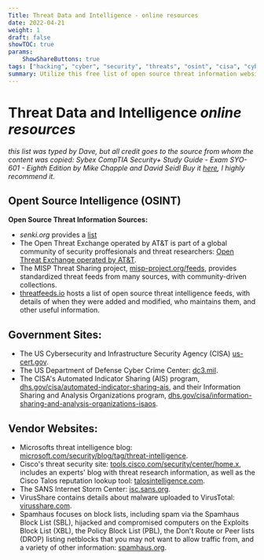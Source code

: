 ```yaml
---
Title: Threat Data and Intelligence - online resources
date: 2022-04-21
weight: 1
draft: false
showTOC: true
params:
    ShowShareButtons: true
tags: ["hacking", "cyber", "security", "threats", "osint", "cisa", "cybersecurity", "dhs", "intelligence", "malware", "CompTIA", "Security+", "pwnd"]
summary: Utilize this free list of open source threat information websites to better defend your organization.
---
```


# Threat Data and Intelligence *online resources*
*this list was typed by Dave, but all credit goes to the source from whom the content was copied:*
*Sybex CompTIA Security+ Study Guide - Exam SYO-601 - Eighth Edition by Mike Chapple and David Seidl*
*Buy it [here](https://www.wiley.com/en-us/CompTIA+Security%2B+Study+Guide:+Exam+SY0+601,+8th+Edition-p-9781119736257), I highly recommend it.*

## Opent Source Intelligence (OSINT) 
**Open Source Threat Information Sources:**
- *senki.org* provides a [list](https://www.senki.org/operators-security-toolkit/open-source-threat-intelligence-feeds)
- The Open Threat Exchange operated by AT&T is part of a global community of security proffesionals and threat researchers: [Open Threat Exchange operated by AT&T](https://cybersecurity.att.com/open-threat-exchange).
- The MISP Threat Sharing project, [misp-project.org/feeds](https://www.misp-project.org/feeds), provides standardized threat feeds from many sources, with community-driven collections.
- [threatfeeds.io](https://threatfeeds.io) hosts a list of open source threat intelligence feeds, with details of when they were added and modified, who maintains them, and other useful information.
## Government Sites:
- The US Cybersecurity and Infrastructure Security Agency (CISA) [us-cert.gov](https://www.us-cert.gov).
- The US Department of Defense Cyber Crime Center: [dc3.mil](https://www.dc3.mil).
- The CISA's Automated Indicator Sharing (AIS) program, [dhs.gov/cisa/automated-indicator-sharing-ais](https://www.dhs.gov/cisa/automated-indicator-sharing-ais), and their Information Sharing and Analysis Organizations program, [dhs.gov/cisa/information-sharing-and-analysis-organizations-isaos](https://www.dhs.gov/cisa/information-sharing-and-analysis-organizations-isaos).
## Vendor Websites:
- Microsofts threat intelligence blog: [microsoft.com/security/blog/tag/threat-intelligence](https://www.microsoft.com/security/blog/tag/threat-intelligence).
- Cisco's threat security site: [tools.cisco.com/security/center/home.x](https://tools.cisco.com/security/center/home.x), includes an experts' blog with threat research information, as well as the Cisco Talos reputation lookup tool: [talosintelligence.com](https://talosintelligence.com).
- The SANS Internet Storm Center: [isc.sans.org](https://isc.sans.org).
- VirusShare contains details about malware uploaded to VirusTotal: [virusshare.com](https://virusshare.com).
- Spamhaus focuses on block lists, including spam via the Spamhaus Block List (SBL), hijacked and compromised computers on the Exploits Block List (XBL), the Policy Block List (PBL), the Don't Route or Peer lists (DROP) listing netblocks that you may not want to allow traffic from, and a variety of other information: [spamhaus.org](https://www.spamhaus.org).
